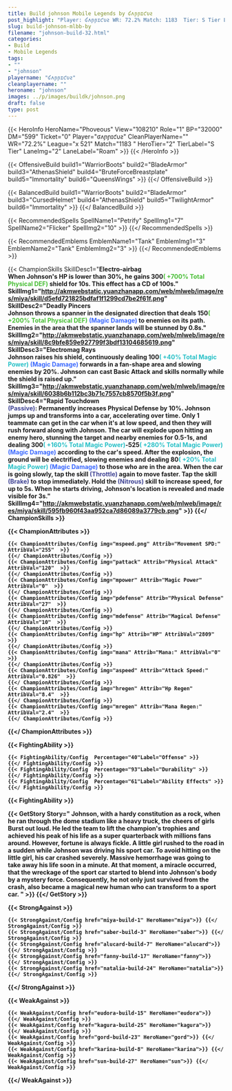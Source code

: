 ```yaml
---
title: Build johnson Mobile Legends by ʛʌɲɲɪƈυƨ
post_highlight: "Player: ʛʌɲɲɪƈυƨ WR: 72.2% Match: 1183  Tier: S Tier Lane: Roam"
slug: build-johnson-mlbb-by
filename: "johnson-build-32.html"
categories: 
- Build 
- Mobile Legends
tags: 
- ""
- "johnson"
playername: "ʛʌɲɲɪƈυƨ"
cleanplayername: ""
heroname: "johnson"
images: ../p/images/buildk/johnson.png
draft: false
type: post
---
```


{{< HeroInfo HeroName="Phoveous" View="108210" Role="1" BP="32000" DM="599" Ticket="0" Player="ʛʌɲɲɪƈυƨ" CleanPlayerName="" WR="72.2%" League="x 521" Match="1183 " HeroTier="2" TierLabel="S Tier" LaneImg="2" LaneLabel="Roam" >}} {{< /HeroInfo >}}
 
{{< OffensiveBuild build1="WarriorBoots"  build2="BladeArmor" build3="AthenasShield" build4="BruteForceBreastplate" build5="Immortality" build6="QueensWings" >}} {{</ OffensiveBuild >}}  

{{< BalancedBuild build1="WarriorBoots"  build2="BladeArmor" build3="CursedHelmet" build4="AthenasShield" build5="TwilightArmor" build6="Immortality" >}} {{</ BalancedBuild >}}  

{{< RecommendedSpells SpellName1="Petrify" SpellImg1="7" SpellName2="Flicker" SpellImg2="10" >}} {{</ RecommendedSpells >}}   

{{< RecommendedEmblems EmblemName1="Tank" EmblemImg1="3" EmblemName2="Tank" EmblemImg2="3" >}} {{</ RecommendedEmblems >}}   

{{< ChampionSkills SkillDesc1="<b>Electro-airbag<br>When Johnson's HP is lower than 30%, he gains 300<font color='#47BE34'>( +700% Total Physical DEF)</font> shield for 10s. This effect has a CD of 100s." SkillImg1="http://akmwebstatic.yuanzhanapp.com/web/mlweb/image/res/miya/skill/d5efd721825bdfaf1f1299cd7be2f61f.png"  SkillDesc2="<b>Deadly Pincers<br>Johnson throws a spanner in the designated direction that deals 150<font color='#47BE34'>( +200% Total Physical DEF)</font> <font color='#3B69FF'>(Magic Damage)</font> to enemies on its path. Enemies in the area that the spanner lands will be stunned by 0.8s." SkillImg2="http://akmwebstatic.yuanzhanapp.com/web/mlweb/image/res/miya/skill/8c9bfe859e927799f3bdf13104685619.png"  SkillDesc3="<b>Electromag Rays<br>Johnson raises his shield, continuously dealing 100<font color='#27C0C7'>( +40% Total Magic Power)</font> <font color='#3B69FF'>(Magic Damage)</font> forwards in a fan-shape area and slowing enemies by 20%. Johnson can cast Basic Attack and skills normally while the shield is raised up." SkillImg3="http://akmwebstatic.yuanzhanapp.com/web/mlweb/image/res/miya/skill/6038b6b112bc3b71c7557cb8570f5b3f.png"  SkillDesc4="<b>Rapid Touchdown<br><font color='#404495'>(Passive)</font>: Permanently increases Physical Defense by 10%. Johnson jumps up and transforms into a car, accelerating over time. Only 1 teammate can get in the car when it's at low speed, and then they will rush forward along with Johnson. The car will explode upon hitting an enemy hero, stunning the target and nearby enemies for 0.5-1s, and dealing 300<font color='#27C0C7'>( +160% Total Magic Power)</font>-525<font color='#27C0C7'>( +280% Total Magic Power)</font> <font color='#3B69FF'>(Magic Damage)</font> according to the car's speed. After the explosion, the ground will be electrified, slowing enemies and dealing 80<font color='#27C0C7'>( +20% Total Magic Power)</font> <font color='#3B69FF'>(Magic Damage)</font> to those who are in the area. When the car is going slowly, tap the skill <font color='#404495'>(Throttle)</font> again to move faster. Tap the skill <font color='#404495'>(Brake)</font> to stop immediately. Hold the <font color='#404495'>(Nitrous)</font> skill to increase speed, for up to 5s. When he starts driving, Johnson's location is revealed and made visible for 3s." SkillImg4="http://akmwebstatic.yuanzhanapp.com/web/mlweb/image/res/miya/skill/595fb960f43aa952ca7d86089a3779cb.png"  >}} {{</ ChampionSkills >}}
	

{{< ChampionAttributes >}}

	{{< ChampionAttributes/Config img="mspeed.png" Attrib="Movement SPD:" AttribVal="255"  >}} 
	{{</ ChampionAttributes/Config >}}
	{{< ChampionAttributes/Config img="pattack" Attrib="Physical Attack" AttribVal="120"  >}} 
	{{</ ChampionAttributes/Config >}}
	{{< ChampionAttributes/Config img="mpower" Attrib="Magic Power" AttribVal="0"  >}} 
	{{</ ChampionAttributes/Config >}}
	{{< ChampionAttributes/Config img="pdefense" Attrib="Physical Defense" AttribVal="27"  >}} 
	{{</ ChampionAttributes/Config >}}
	{{< ChampionAttributes/Config img="mdefense" Attrib="Magical Defense" AttribVal="10"  >}} 
	{{</ ChampionAttributes/Config >}}
	{{< ChampionAttributes/Config img="hp" Attrib="HP" AttribVal="2809"  >}} 
	{{</ ChampionAttributes/Config >}}
	{{< ChampionAttributes/Config img="mana" Attrib="Mana:" AttribVal="0"  >}} 
	{{</ ChampionAttributes/Config >}}
	{{< ChampionAttributes/Config img="aspeed" Attrib="Attack Speed:" AttribVal="0.826"  >}} 
	{{</ ChampionAttributes/Config >}}
	{{< ChampionAttributes/Config img="hregen" Attrib="Hp Regen" AttribVal="8.4"  >}} 
	{{</ ChampionAttributes/Config >}}
	{{< ChampionAttributes/Config img="mregen" Attrib="Mana Regen:" AttribVal="2.4"  >}} 
	{{</ ChampionAttributes/Config >}}
	
	
{{</ ChampionAttributes >}}


{{< FightingAbility >}}

	{{< FightingAbility/Config  Percentage="40"Label="Offense" >}} 
	{{</ FightingAbility/Config >}}		
	{{< FightingAbility/Config  Percentage="93"Label="Durability" >}} 
	{{</ FightingAbility/Config >}}
	{{< FightingAbility/Config  Percentage="61"Label="Ability Effects" >}} 
	{{</ FightingAbility/Config >}}
	
{{< FightingAbility >}}

{{< GetStory Story=" Johnson, with a hardy constitution as a rock, when he ran through the dome stadium like a heavy truck, the cheers of girls Burst out loud. He led the team to lift the champion\'s trophies and achieved his peak of his life as a super quarterback with millions fans around. However, fortune is always fickle. A little girl rushed to the road in a sudden while Johnson was driving his sport car. To avoid hitting on the little girl, his car crashed severely. Massive hemorrhage was going to take away his life soon in a minute. At that moment, a miracle occurred, that the wreckage of the sport car started to blend into Johnson\'s body by a mystery force. Consequently, he not only just survived from the crash, also became a magical new human who can transform to a sport car. " >}}  {{</ GetStory >}}

{{< StrongAgainst >}}

	{{< StrongAgainst/Config href="miya-build-1" HeroName="miya">}} {{</ StrongAgainst/Config >}}
	{{< StrongAgainst/Config href="saber-build-3" HeroName="saber">}} {{</ StrongAgainst/Config >}}
	{{< StrongAgainst/Config href="alucard-build-7" HeroName="alucard">}} {{</ StrongAgainst/Config >}}
	{{< StrongAgainst/Config href="fanny-build-17" HeroName="fanny">}} {{</ StrongAgainst/Config >}}
	{{< StrongAgainst/Config href="natalia-build-24" HeroName="natalia">}} {{</ StrongAgainst/Config >}}
	
{{</ StrongAgainst >}}

{{< WeakAgainst >}}

	{{< WeakAgainst/Config href="eudora-build-15" HeroName="eudora">}} {{</ WeakAgainst/Config >}}
	{{< WeakAgainst/Config href="kagura-build-25" HeroName="kagura">}} {{</ WeakAgainst/Config >}}
	{{< WeakAgainst/Config href="gord-build-23" HeroName="gord">}} {{</ WeakAgainst/Config >}}
	{{< WeakAgainst/Config href="karina-build-8" HeroName="karina">}} {{</ WeakAgainst/Config >}}
	{{< WeakAgainst/Config href="sun-build-27" HeroName="sun">}} {{</ WeakAgainst/Config >}}
	
{{</ WeakAgainst >}}
